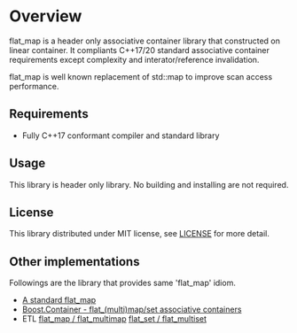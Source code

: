 # Overview

flat\_map is a header only associative container library that constructed on linear container.
It compliants C++17/20 standard associative container requirements except complexity and interator/reference invalidation.

flat\_map is well known replacement of std::map to improve scan access performance.

## Requirements

- Fully C++17 conformant compiler and standard library

## Usage

This library is header only library.
No building and installing are not required.

## License

This library distributed under MIT license, see [LICENSE](../LICENSE) for more detail.

## Other implementations

Followings are the library that provides same 'flat\_map' idiom.

- [A standard flat\_map](http://www.open-std.org/jtc1/sc22/wg21/docs/papers/2016/p0429r0.pdf)
- [Boost.Container - flat_(multi)map/set associative containers](https://www.boost.org/doc/html/container/non_standard_containers.html#container.non_standard_containers.flat_xxx)
- ETL [flat\_map / flat\_multimap](https://www.etlcpp.com/flat_map.html) [flat\_set / flat\_multiset](https://www.etlcpp.com/flat_set.html)

